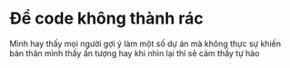 # Để code không thành rác

Mình hay thấy mọi người gợi ý làm một số dự án mà không thực sự khiến bản thân mình thấy ấn tượng hay khi nhìn lại thì sẽ cảm thấy tự hào